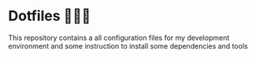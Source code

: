 # Dotfiles 👷🏻‍♂️

This repository contains a all configuration files for my development environment and some instruction to install some dependencies and tools
